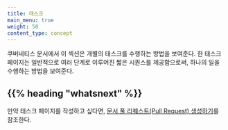 ```yaml
---
title: 태스크
main_menu: true
weight: 50
content_type: concept
---
```


<!-- overview -->

쿠버네티스 문서에서 이 섹션은 개별의 태스크를 수행하는 방법을 
보여준다. 한 태스크 페이지는 일반적으로 여러 단계로 이루어진 짧은 
시퀀스를 제공함으로써, 하나의 일을 수행하는 방법을 보여준다.


## {{% heading "whatsnext" %}}


만약 태스크 페이지를 작성하고 싶다면, 
[문서 풀 리퀘스트(Pull Request) 생성하기](/docs/home/contribute/create-pull-request/)를 참조한다.


